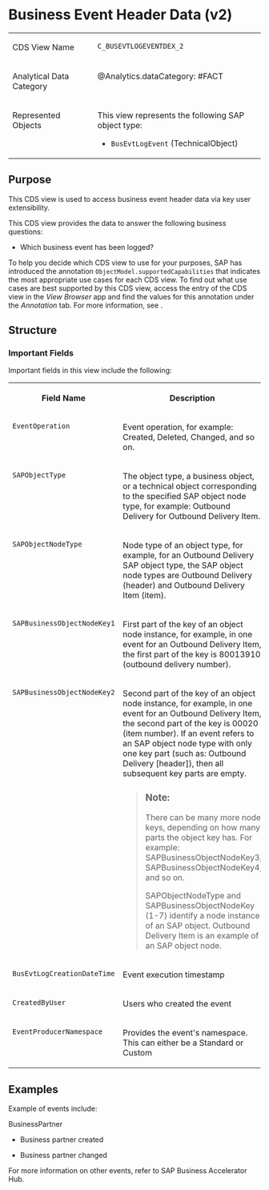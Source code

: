 <!-- loio1c38309b07c44272ae165e1e01e8296f -->

# Business Event Header Data \(v2\)


<table>
<tr>
<td valign="top">

CDS View Name

</td>
<td valign="top">

`C_BUSEVTLOGEVENTDEX_2`

</td>
</tr>
<tr>
<td valign="top">

Analytical Data Category

</td>
<td valign="top">

@Analytics.dataCategory: \#FACT

</td>
</tr>
<tr>
<td valign="top">

Represented Objects

</td>
<td valign="top">

This view represents the following SAP object type:

-   `BusEvtLogEvent` \(TechnicalObject\)




</td>
</tr>
</table>



## Purpose

This CDS view is used to access business event header data via key user extensibility.

This CDS view provides the data to answer the following business questions:

-   Which business event has been logged?


To help you decide which CDS view to use for your purposes, SAP has introduced the annotation `ObjectModel.supportedCapabilities` that indicates the most appropriate use cases for each CDS view. To find out what use cases are best supported by this CDS view, access the entry of the CDS view in the *View Browser* app and find the values for this annotation under the *Annotation* tab. For more information, see  <?sap-ot O2O class="- topic/xref " href="6a6ff32b25dd473080e6aeddbefecfca.xml" text="" desc="" xtrc="xref:1" xtrf="file:/home/builder/src/dita-all/jjq1673438782153/loio2080d0faf9d84ce6aa14caa4caa32935_en-US/src/content/localization/en-us/3d8bf4c7269c4bdfbc35dbb91d77668b.xml" output-class="" outputTopicFile="file:/home/builder/tp.net.sf.dita-ot/2.3/plugins/com.elovirta.dita.markdown_1.3.0/xsl/dita2markdownImpl.xsl" ?> .



## Structure



### Important Fields

Important fields in this view include the following:


<table>
<tr>
<th valign="top">

Field Name

</th>
<th valign="top">

Description

</th>
</tr>
<tr>
<td valign="top">

`EventOperation` 

</td>
<td valign="top">

Event operation, for example: Created, Deleted, Changed, and so on.

</td>
</tr>
<tr>
<td valign="top">

`SAPObjectType` 

</td>
<td valign="top">

The object type, a business object, or a technical object corresponding to the specified SAP object node type, for example: Outbound Delivery for Outbound Delivery Item.

</td>
</tr>
<tr>
<td valign="top">

`SAPObjectNodeType`

</td>
<td valign="top">

Node type of an object type, for example, for an Outbound Delivery SAP object type, the SAP object node types are Outbound Delivery \(header\) and Outbound Delivery Item \(item\).

</td>
</tr>
<tr>
<td valign="top">

`SAPBusinessObjectNodeKey1`

</td>
<td valign="top">

First part of the key of an object node instance, for example, in one event for an Outbound Delivery Item, the first part of the key is 80013910 \(outbound delivery number\).

</td>
</tr>
<tr>
<td valign="top">

`SAPBusinessObjectNodeKey2`

</td>
<td valign="top">

Second part of the key of an object node instance, for example, in one event for an Outbound Delivery Item, the second part of the key is 00020 \(item number\). If an event refers to an SAP object node type with only one key part \(such as: Outbound Delivery \[header\]\), then all subsequent key parts are empty.

> ### Note:  
> There can be many more node keys, depending on how many parts the object key has. For example: SAPBusinessObjectNodeKey3, SAPBusinessObjectNodeKey4, and so on.
> 
> SAPObjectNodeType and SAPBusinessObjectNodeKey \(1-7\) identify a node instance of an SAP object. Outbound Delivery Item is an example of an SAP object node.



</td>
</tr>
<tr>
<td valign="top">

`BusEvtLogCreationDateTime`

</td>
<td valign="top">

Event execution timestamp

</td>
</tr>
<tr>
<td valign="top">

`CreatedByUser`

</td>
<td valign="top">

Users who created the event

</td>
</tr>
<tr>
<td valign="top">

`EventProducerNamespace`

</td>
<td valign="top">

Provides the event's namespace. This can either be a Standard or Custom

</td>
</tr>
</table>



## Examples

Example of events include:

BusinessPartner

-   Business partner created

-   Business partner changed

For more information on other events, refer to SAP Business Accelerator Hub.

